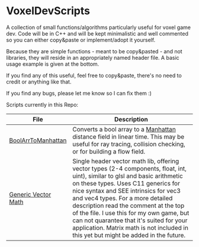 # VoxelDevScripts
A collection of small functions/algorithms particularly useful for voxel game dev. Code will be in C++ and will be kept minimalistic and well commented so you can either copy&paste or implement/adopt it yourself. 

Because they are simple functions - meant to be copy&pasted - and not libraries, they will reside in an appropriately named header file. A basic usage example is given at the bottom.

If you find any of this useful, feel free to copy&paste, there's no need to credit or anything like that. 

If you find any bugs, please let me know so I can fix them :)


Scripts currently in this Repo:

File|Description
----|-----------
[BoolArrToManhattan](src/BoolArrToManhattan.h)|Converts a bool array to a [Manhattan](https://en.wikipedia.org/wiki/Taxicab_geometry) distance field in linear time. This may be useful for ray tracing, collision checking, or for building a flow field.
[Generic Vector Math](src/cpmath.h)|Single header vector math lib, offering vector types (2-4 components, float, int, uint), similar to glsl and basic arithmetic on these types. Uses C11 generics for nice syntax and SEE intrinsics for vec3 and vec4 types. For a more detailed description read the comment at the top of the file. I use this for my own game, but can not quarantee that it's suited for your application. Matrix math is not included in this yet but might be added in the future.
